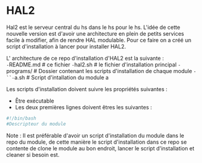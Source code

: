 # HAL2
Hal2 est le serveur central du hs dans le hs pour le hs.
L'idée de cette nouvelle version est d'avoir une architecture en plein de petits services facile à modifier, afin de rendre HAL modulable.
Pour ce faire on a créé un script d'installation à lancer pour installer HAL2.

L'	architecture de ce repo d'installation d'HAL2 est la suivante :\
`-`README.md # ce fichier
`-`hal2.sh   # le fichier d'installation principal
`-` programs/ # Dossier contenant les scripts d'installation de chaque module
`-``-`a.sh     # Script d'intallation du module a

Les scripts d'installation doivent suivre les propriétés suivantes :
- Être exécutable
- Les deux premières lignes doivent êtres les suivantes :

```bash
#!/bin/bash
#Descripteur du module
```

Note : Il est préférable d'avoir un script d'installation du module dans le repo du module, de cette manière le script d'installation dans ce repo se contente de clone le module au bon endroit, lancer le script d'installation et cleaner si besoin est.

